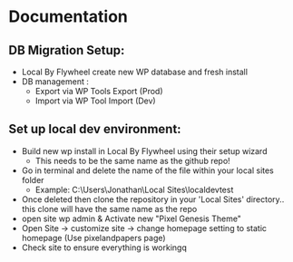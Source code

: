 # Documentation

## DB Migration Setup: 
- Local By Flywheel create new WP database and fresh install
- DB management : 
    - Export via WP Tools Export (Prod)
    - Import via WP Tool Import (Dev)

## Set up local dev environment: 
- Build new wp install in Local By Flywheel using their setup wizard 
    - This needs to be the same name as the github repo!
- Go in terminal and delete the name of the file within your local sites folder 
    - Example: C:\Users\Jonathan\Local Sites\localdevtest
- Once deleted then clone the repository in your 'Local Sites' directory.. this clone will have the same name as the repo
- open site wp admin & Activate new "Pixel Genesis Theme"
- Open Site -> customize site -> change homepage setting to static homepage (Use pixelandpapers page)
- Check site to ensure everything is workingq
